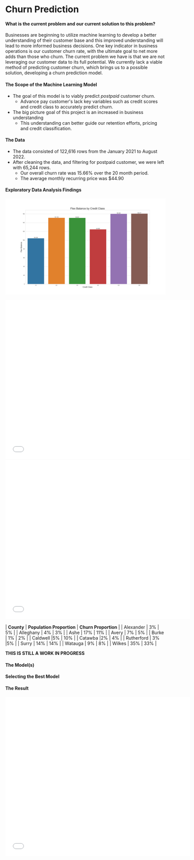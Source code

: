 # Churn Prediction

#### What is the current problem and our current solution to this problem?
Businesses are beginning to utilize machine learning to develop a better understanding of their customer base and 
this improved understanding will lead to more informed business decisions. One key indicator in business operations 
is our customer churn rate, with the ultimate goal to net more adds than those who churn. The current problem we 
have is that we are not leveraging our customer data to its full potential. We currently lack a viable method of 
predicting customer churn, which brings us to a possible solution, developing a churn prediction model. 

#### The Scope of the Machine Learning Model
* The goal of this model is to viably predict *postpaid* customer churn. 
   - Advance pay customer's lack key variables such as credit scores and credit class to accurately predict churn.
* The big picture goal of this project is an increased in business understanding
   - This understanding can better guide our retention efforts, pricing and credit classification.

#### The Data
* The data consisted of 122,616 rows from the January 2021 to August 2022.
* After cleaning the data, and filtering for postpaid customer, we were left with 65,244 rows.
   - Our overall churn rate was 15.66% over the 20 month period.
   - The average monthly recurring price was $44.90


#### Exploratory Data Analysis Findings

![alt text](https://raw.githubusercontent.com/dakotaroark/dakotaroark.github.io/main/flex_by_cred_class.png)

<iframe src="test.html" width="115%" height="500" style="border:1px white;">  </iframe>

<iframe src="test2.html" width="115%" height="500" style="border:1px white;">  </iframe>

| **County** | **Population Proportion** | **Churn Proportion** |
| Alexander | 3% | 5% |
| Alleghany | 4% | 3% |
| Ashe | 17% | 11% |
| Avery | 7% | 5% |
| Burke | 1% | 2% |
| Caldwell |5% | 10% |
| Catawba |2% | 4% |
| Rutherford | 3% |5% |
| Surry | 14% | 14% |
| Watauga | 9% | 8% |
| Wilkes | 35% | 33% |

**THIS IS STILL A WORK IN PROGRESS**
#### The Model(s)


#### Selecting the Best Model


#### The Result

<iframe src="roc_auc.html" width="115%" height="500" style="border:1px white;">  </iframe>























